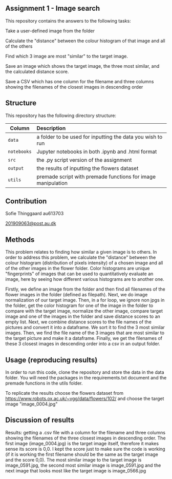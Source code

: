 ## Assignment 1 - Image search

This repository contains the answers to the following tasks:

Take a user-defined image from the folder

Calculate the "distance" between the colour histogram of that image and all of the others

Find which 3 image are most "similar" to the target image.

Save an image which shows the target image, the three most similar, and the calculated distance score.

Save a CSV which has one column for the filename and three columns showing the filenames of the closest images in descending order


## Structure

This repository has the following directory structure:

| Column | Description|
|--------|:-----------|
```data```| a folder to be used for inputting the data you wish to run
```notebooks``` | Jupyter notebooks in both .ipynb and .html format
```src``` | the .py script version of the assignment
```output``` | the results of inputting the flowers dataset 
```utils``` | premade script with premade functions for image manipulation

## Contribution

Sofie Thinggaard au613703

201909063@post.au.dk

## Methods

This problem relates to finding how similar a given image is to others. In order to address this problem, we calculate the "distance" between the colour histogram (distribution of pixels intensity) of a chosen image and all of the other images in the flower folder. Color histograms are unique "fingerprints" of images that can be used to quantitatively evaluate an image, here by seeing how different various histograms are to another one. 

Firstly, we define an image from the folder and then find all filenames of the flower images in the folder (defined as filepath). Next, we do image normalization of our target image. Then, in a for loop, we ignore non jpgs in the folder, get the color histogram for one of the image in the folder to compare with the target image, normalize the other image, compare target image and one of the images in the folder and save distance scores to an empty list. Next, we combine distance scores to the file names of the pictures and convert it into a dataframe. We sort it to find the 3 most similar images. Then, we find the file name of the 3 images that are most similar to the target picture and make it a dataframe. Finally, we get the filenames of these 3 closest images in descending order into a csv in an output folder.

## Usage (reproducing results)

In order to run this code, clone the repository and store the data in the data folder. You will need the packages in the requirements.txt document and the premade functions in the utils folder.

To replicate the results choose the flowers dataset from https://www.robots.ox.ac.uk/~vgg/data/flowers/102/ and choose the target image "image_0004.jpg"


## Discussion of results

Results: getting a .csv file with a column for the filename and three columns showing the filenames of the three closest images in descending order. The first image (image_0004.jpg) is the target image itself, therefore it makes sense its score is 0,0. I kept the score just to make sure the code is working (if it is working the first filename should be the same as the target image and the score 0,0). The most similar image to the target image is image_0591.jpg, the second most similar image is image_0591.jpg and the next image that looks most like the target image is image_0566.jpg
